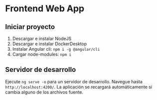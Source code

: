 # Frontend Web App

## Iniciar proyecto
1. Descargar e instalar NodeJS
2. Descargar e instalar DockerDesktop
3. Instalar Angular cli: `npm i -g @angular/cli`
4. Cargar node-modules: `npm i` 

## Servidor de desarrollo
Ejecute `ng serve -o` para un servidor de desarrollo. Navegue hasta `http://localhost:4200/`. La aplicación se recargará automáticamente si cambia alguno de los archivos fuente.

